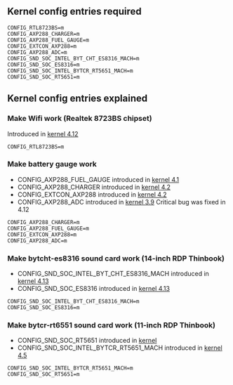 ## Kernel config entries required
```
CONFIG_RTL8723BS=m
CONFIG_AXP288_CHARGER=m
CONFIG_AXP288_FUEL_GAUGE=m
CONFIG_EXTCON_AXP288=m
CONFIG_AXP288_ADC=m
CONFIG_SND_SOC_INTEL_BYT_CHT_ES8316_MACH=m
CONFIG_SND_SOC_ES8316=m
CONFIG_SND_SOC_INTEL_BYTCR_RT5651_MACH=m
CONFIG_SND_SOC_RT5651=m
```
## Kernel config entries explained
### Make Wifi work (Realtek 8723BS chipset)
Introduced in [kernel 4.12](https://cateee.net/lkddb/web-lkddb/RTL8723BS.html)
```
CONFIG_RTL8723BS=m
```
### Make battery gauge work
- CONFIG_AXP288_FUEL_GAUGE introduced in [kernel 4.1](https://cateee.net/lkddb/web-lkddb/AXP288_FUEL_GAUGE.html)
- CONFIG_AXP288_CHARGER introduced in [kernel 4.2](https://cateee.net/lkddb/web-lkddb/AXP288_CHARGER.html)
- CONFIG_EXTCON_AXP288 introduced in [kernel 4.2](https://cateee.net/lkddb/web-lkddb/EXTCON_AXP288.html)
- CONFIG_AXP288_ADC introduced in [kernel 3.9](https://cateee.net/lkddb/web-lkddb/AXP288_ADC.html)
Critical bug was fixed in 4.12
```
CONFIG_AXP288_CHARGER=m
CONFIG_AXP288_FUEL_GAUGE=m
CONFIG_EXTCON_AXP288=m
CONFIG_AXP288_ADC=m
```
### Make bytcht-es8316 sound card work (14-inch RDP Thinbook)
- CONFIG_SND_SOC_INTEL_BYT_CHT_ES8316_MACH introduced in [kernel 4.13](https://cateee.net/lkddb/web-lkddb/SND_SOC_INTEL_BYT_CHT_ES8316_MACH.html)
- CONFIG_SND_SOC_ES8316 introduced in [kernel 4.13](https://cateee.net/lkddb/web-lkddb/SND_SOC_ES8316.html)
```
CONFIG_SND_SOC_INTEL_BYT_CHT_ES8316_MACH=m
CONFIG_SND_SOC_ES8316=m
```
### Make bytcr-rt6551 sound card work (11-inch RDP Thinbook)
- CONFIG_SND_SOC_RT5651 introduced in [kernel ](https://cateee.net/lkddb/web-lkddb/SND_SOC_RT5651.html)
- CONFIG_SND_SOC_INTEL_BYTCR_RT5651_MACH introduced in [kernel 4.5](https://cateee.net/lkddb/web-lkddb/SND_SOC_INTEL_BYTCR_RT5651_MACH.html)
```
CONFIG_SND_SOC_INTEL_BYTCR_RT5651_MACH=m
CONFIG_SND_SOC_RT5651=m
```
